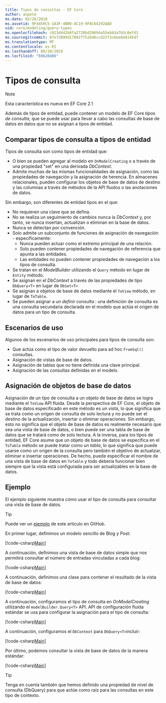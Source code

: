 ```yaml
---
title: Tipos de consultas - EF Core
author: anpete
ms.date: 02/26/2018
ms.assetid: 9F4450C5-1A3F-4BB6-AC19-9FAC64292AAD
uid: core/modeling/query-types
ms.openlocfilehash: c023d442b0fa2728bd20694a55ebb3a7b5c0efd1
ms.sourcegitcommit: 87e72899d17602f7526d6ccd22f3c8ee844145df
ms.translationtype: MT
ms.contentlocale: es-ES
ms.lasthandoff: 08/20/2019
ms.locfileid: "69628406"
---
```

# <a name="query-types"></a>Tipos de consulta
> [!NOTE]
> Esta característica es nueva en EF Core 2.1

Además de tipos de entidad, puede contener un modelo de EF Core _tipos de consulta_, que se puede usar para llevar a cabo las consultas de base de datos en datos que no se asignan a tipos de entidad.

## <a name="compare-query-types-to-entity-types"></a>Comparar tipos de consulta a tipos de entidad

Tipos de consulta son como tipos de entidad que:

- O bien se pueden agregar al modelo en `OnModelCreating` o a través de una propiedad "set" en una derivada _DbContext_.
- Admite muchas de las mismas funcionalidades de asignación, como las propiedades de navegación y la asignación de herencia. En almacenes relacionales, pueden configurar los objetos de base de datos de destino y las columnas a través de métodos de la API fluidos o las anotaciones de datos.

Sin embargo, son diferentes de entidad tipos en el que:

- No requieren una clave que se defina.
- No se realiza un seguimiento de cambios nunca la _DbContext_ y, por tanto, se nunca insertan, actualizan o eliminan en la base de datos.
- Nunca se detectan por convención.
- Solo admite un subconjunto de funciones de asignación de navegación - específicamente:
  - Nunca pueden actuar como el extremo principal de una relación.
  - Solo pueden contener propiedades de navegación de referencia que apunta a las entidades.
  - Las entidades no pueden contener propiedades de navegación a los tipos de consulta.
- Se tratan en el _ModelBuilder_ utilizando el `Query` método en lugar de `Entity` método.
- Se asignan en el _DbContext_ a través de las propiedades de tipo `DbQuery<T>` en lugar de `DbSet<T>`
- Se asignan a objetos de base de datos mediante el `ToView` método, en lugar de `ToTable`.
- Se pueden asignar a un _definir consulta_ : una definición de consulta es una consulta secundaria declarada en el modelo que actúa el origen de datos para un tipo de consulta.

## <a name="usage-scenarios"></a>Escenarios de uso

Algunos de los escenarios de uso principales para tipos de consulta son:

- Que actúa como el tipo de valor devuelto para ad hoc `FromSql()` consultas.
- Asignación de vistas de base de datos.
- Asignación de tablas que no tiene definida una clave principal.
- Asignación de las consultas definidas en el modelo.

## <a name="mapping-to-database-objects"></a>Asignación de objetos de base de datos

Asignación de un tipo de consulta a un objeto de base de datos se logra mediante el `ToView` API fluida. Desde la perspectiva de EF Core, el objeto de base de datos especificado en este método es un _vista_, lo que significa que se trata como un origen de consulta de solo lectura y no puede ser el destino de la actualización, insertar o eliminar operaciones. Sin embargo, esto no significa que el objeto de base de datos es realmente necesario que sea una vista de base de datos, o bien puede ser una tabla de base de datos que se tratará como de solo lectura. A la inversa, para los tipos de entidad, EF Core asume que un objeto de base de datos se especifica en el `ToTable` método se puede tratar como un _tabla_, lo que significa que puede usarse como un origen de la consulta pero también el objetivo de actualizar, eliminar e insertar operaciones. De hecho, puede especificar el nombre de una vista de base de datos en `ToTable` y todo debería funcionar bien siempre que la vista está configurada para ser actualizables en la base de datos.

## <a name="example"></a>Ejemplo

El ejemplo siguiente muestra cómo usar el tipo de consulta para consultar una vista de base de datos.

> [!TIP]
> Puede ver un [ejemplo](https://github.com/aspnet/EntityFramework.Docs/tree/master/samples/core/QueryTypes) de este artículo en GitHub.

En primer lugar, definimos un modelo sencillo de Blog y Post:

[!code-csharp[Main](../../../samples/core/QueryTypes/Program.cs#Entities)]

A continuación, definimos una vista de base de datos simple que nos permitirá consultar el número de entradas vinculadas a cada blog:

[!code-csharp[Main](../../../samples/core/QueryTypes/Program.cs#View)]

A continuación, definimos una clase para contener el resultado de la vista de base de datos:

[!code-csharp[Main](../../../samples/core/QueryTypes/Program.cs#QueryType)]

A continuación, configuramos el tipo de consulta en _OnModelCreating_ utilizando el `modelBuilder.Query<T>` API.
API de configuración fluida estándar se usa para configurar la asignación para el tipo de consulta:

[!code-csharp[Main](../../../samples/core/QueryTypes/Program.cs#Configuration)]

A continuación, configuramos el `DbContext` para `DbQuery<T>`incluir:

[!code-csharp[Main](../../../samples/core/QueryTypes/Program.cs#DbQuery)]

Por último, podemos consultar la vista de base de datos de la manera estándar:

[!code-csharp[Main](../../../samples/core/QueryTypes/Program.cs#Query)]

> [!TIP]
> Tenga en cuenta también que hemos definido una propiedad de nivel de consulta (DbQuery) para que actúe como raíz para las consultas en este tipo de contexto.
